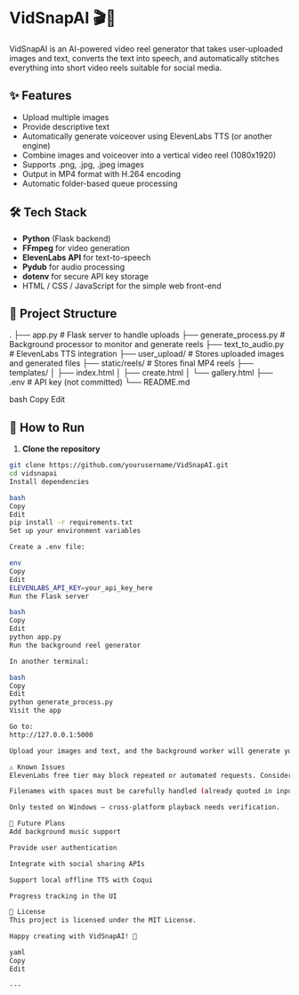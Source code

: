 # VidSnapAI 🎬🤖

VidSnapAI is an AI-powered video reel generator that takes user-uploaded images and text, converts the text into speech, and automatically stitches everything into short video reels suitable for social media.

## ✨ Features

- Upload multiple images
- Provide descriptive text
- Automatically generate voiceover using ElevenLabs TTS (or another engine)
- Combine images and voiceover into a vertical video reel (1080x1920)
- Supports .png, .jpg, .jpeg images
- Output in MP4 format with H.264 encoding
- Automatic folder-based queue processing

## 🛠 Tech Stack

- **Python** (Flask backend)
- **FFmpeg** for video generation
- **ElevenLabs API** for text-to-speech
- **Pydub** for audio processing
- **dotenv** for secure API key storage
- HTML / CSS / JavaScript for the simple web front-end

## 📂 Project Structure

.
├── app.py # Flask server to handle uploads
├── generate_process.py # Background processor to monitor and generate reels
├── text_to_audio.py # ElevenLabs TTS integration
├── user_upload/ # Stores uploaded images and generated files
├── static/reels/ # Stores final MP4 reels
├── templates/
│ ├── index.html
│ ├── create.html
│ └── gallery.html
├── .env # API key (not committed)
└── README.md

bash
Copy
Edit

## 🚀 How to Run

1. **Clone the repository**

```bash
git clone https://github.com/yourusername/VidSnapAI.git
cd vidsnapai
Install dependencies

bash
Copy
Edit
pip install -r requirements.txt
Set up your environment variables

Create a .env file:

env
Copy
Edit
ELEVENLABS_API_KEY=your_api_key_here
Run the Flask server

bash
Copy
Edit
python app.py
Run the background reel generator

In another terminal:

bash
Copy
Edit
python generate_process.py
Visit the app

Go to:
http://127.0.0.1:5000

Upload your images and text, and the background worker will generate your reel automatically.

⚠️ Known Issues
ElevenLabs free tier may block repeated or automated requests. Consider a paid subscription or use another TTS (e.g., Coqui TTS).

Filenames with spaces must be carefully handled (already quoted in input.txt).

Only tested on Windows — cross-platform playback needs verification.

🎯 Future Plans
Add background music support

Provide user authentication

Integrate with social sharing APIs

Support local offline TTS with Coqui

Progress tracking in the UI

📜 License
This project is licensed under the MIT License.

Happy creating with VidSnapAI! 🚀

yaml
Copy
Edit

---

```
